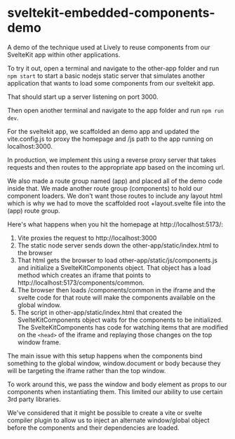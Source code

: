 # sveltekit-embedded-components-demo

A demo of the technique used at Lively to reuse components from our SvelteKit app within other applications.

To try it out, open a terminal and navigate to the other-app folder and run `npm start` to start a basic nodejs static server that simulates another application that wants to load some components from our sveltekit app.

That should start up a server listening on port 3000.

Then open another terminal and navigate to the app folder and run `npm run dev`.

For the sveltekit app, we scaffolded an demo app and updated the vite.config.js
to proxy the homepage and /js path to the app running on localhost:3000.

In production, we implement this using a reverse proxy server that takes requests and then
routes to the appropriate app based on the incoming url.

We also made a route group named (app) and placed all of the demo code inside that.
We made another route group (components) to hold our component loaders.
We don't want those routes to include any layout html which is why we had to
move the scaffolded root +layout.svelte file into the (app) route group.

Here's what happens when you hit the homepage at http://localhost:5173/:

1. Vite proxies the request to http://localhost:3000
2. The static node server sends down the other-app/static/index.html to the browser
3. That html gets the browser to load other-app/static/js/components.js and initialize
   a SvelteKitComponents object. That object has a load method which creates an iframe
   that points to http://localhost:5173/components/common.
4. The browser then loads /components/common in the iframe and the svelte code
   for that route will make the components available on the global window.
5. The script in other-app/static/index.html that created the SvelteKitComponents object
   waits for the components to be initialized. The SvelteKitComponents has code for watching
   items that are modified on the `<head>` of the iframe and replaying those changes on
   the top window frame.

The main issue with this setup happens when the components bind something to the
global window, window.document or body because they will be targeting the
iframe rather than the top window.

To work around this, we pass the window and body element as props to our components
when instantiating them. This limited our ability to use certain 3rd party libraries.

We've considered that it might be possible to create a vite or svelte compiler plugin
to allow us to inject an alternate window/global object before the components and
their dependencies are loaded.

